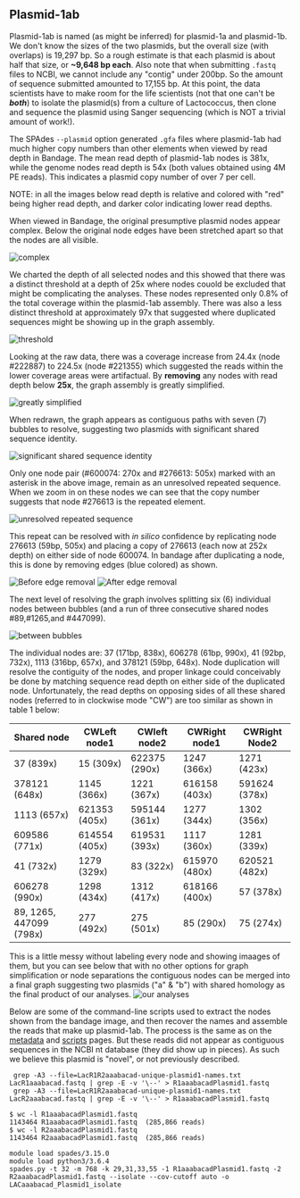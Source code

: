---
---

## Plasmid-1ab

Plasmid-1ab is named (as might be inferred) for plasmid-1a and plasmid-1b. We don't know the sizes of the two plasmids, but the overall size (with overlaps) is 19,297 bp. So a rough estimate is that each plasmid is about half that size, or **~9,648 bp each**. Also note that when submitting `.fastq` files to NCBI, we cannot include any "contig" under 200bp. So the amount of sequence submitted amounted to 17,155 bp. At this point, the data scientists have to make room for the life scientists (not that one can't be ***both***) to isolate the plasmid(s) from a culture of Lactococcus, then clone and sequence the plasmid using Sanger sequencing (which is NOT a trivial amount of work!). 

The SPAdes `--plasmid` option generated `.gfa` files where plasmid-1ab had much higher copy numbers than other elements when viewed by read depth in Bandage. The mean read depth of plasmid-1ab nodes is 381x, while the genome nodes read depth is 54x (both values obtained using 4M PE reads). This indicates a plasmid copy number of over 7 per cell.

NOTE: in all the images below read depth is relative and colored with "red" being higher read depth, and darker color indicating lower read depths.



When viewed in Bandage, the original presumptive plasmid nodes appear complex. Below the original node edges have been stretched apart so that the nodes are all visible. 

![complex](/fig/Plasmid1ab-exploded-before-trimming-selected.png)

We charted the depth of all selected nodes and this showed that there was a distinct 
threshold at a depth of 25x where nodes couold be excluded that might be complicating the analyses. These 
nodes represented only 0.8% of the total coverage within the plasmid-1ab assembly. 
There was also a less distinct threshold at approximately 97x that suggested where duplicated sequences might be 
showing up in the graph assembly. 

![threshold](/fig/plasmid-1ab-node-depth.png)

Looking at the raw data, there was a coverage increase from 24.4x (node #222887) to 224.5x (node #221355) which suggested the reads within the lower coverage areas were artifactual. By **removing** any nodes with read depth below **25x**, the graph assembly is greatly simplified.

 ![greatly simplified](/fig/Plasmid1ab-exploded-after-trimming.png) 
 
 When redrawn, the graph appears as contiguous paths with seven (7) bubbles to resolve, suggesting two plasmids with significant shared sequence identity. 
 
 ![significant shared sequence identity](/fig/990-selection-graph.png) 
 
 Only one node pair (#600074: 270x and #276613: 505x) marked with an asterisk in the above image, remain as an unresolved repeated sequence. When we zoom in on these nodes we can see that the copy number suggests that node #276613 is the repeated element.
 
 ![unresolved repeated sequence](/fig/600074-and-276613-graph-labels.png) 
 
  This repeat can be resolved with *in silico* confidence by replicating node 276613 (59bp, 505x) and placing a copy of 276613 (each now at 252x depth) on either side of node 600074. In bandage after duplicating a node, this is done by removing edges (blue colored) as shown.
  
![Before edge removal](/fig/resolving-600074-v-2sm.png)
![After edge removal](/fig/resolving-600074-v2-Bsm.png) 

The next level of resolving the graph involves splitting six (6) individual nodes between bubbles (and a run of three consecutive shared nodes #89,#1265,and #447099). 

![between bubbles](/fig/Plasmid1ab-after-depth-25-trimming-best-layout-depth250-700.png) 

The individual nodes are: 37 (171bp, 838x), 606278 (61bp, 990x), 41 (92bp, 732x), 1113 (316bp, 657x), and 378121 (59bp, 648x). Node duplication will resolve the contiguity of the nodes, and proper linkage could conceivably be done by matching sequence read depth on either side of the duplicated node. Unfortunately, the read depths on opposing sides of all these shared nodes (referred to in clockwise mode "CW") are too similar as shown in table 1 below:

| Shared node | CWLeft node1 | CWleft node2 | CWRight node1 | CWRight Node2 | 
| --- | --- | --- | --- | --- |
| 37 (839x) | 15 (309x) | 622375 (290x) | 1247 (366x) | 1271 (423x) |
| 378121 (648x) | 1145 (366x) | 1221 (367x) | 616158 (403x) | 591624 (378x) |
| 1113 (657x) | 621353 (405x) | 595144 (361x) | 1277 (344x) | 1302 (356x) |
| 609586 (771x) | 614554 (405x) | 619531 (393x) | 1117 (360x) | 1281 (339x) |
| 41 (732x) | 1279 (329x) | 83 (322x) | 615970 (480x) | 620521 (482x) |
| 606278 (990x) | 1298 (434x) | 1312 (417x) | 618166 (400x) | 57 (378x) |
| 89, 1265, 447099 (798x) | 277 (492x) | 275 (501x) | 85 (290x) | 75 (274x) |

This is a little messy without labeling every node and showing imaages of them, but you can see below that with no other options for graph simplification or node separations
the contiguous nodes can be merged into a final graph suggesting two plasmids ("a" & "b") 
with shared homology as the final product of our analyses. ![our analyses](/fig/Plasmid1ab-simplified_graphs.png) 

Below are some of the command-line scripts used to extract the nodes shown from the bandage image, and then 
recover the names and assemble the reads that make up plasmid-1ab. The process is the same as on the [metadata](/metadata.md) 
and [scripts](/scripts.md) pages. But these reads did not appear as contiguous sequences in the NCBI nt database (they did show up in pieces). As such we believe this plasmid is "novel", or not previously described.


```
 grep -A3 --file=LacR1R2aaabacad-unique-plasmid1-names.txt LacR1aaabacad.fastq | grep -E -v '\--' > R1aaabacadPlasmid1.fastq
 grep -A3 --file=LacR1R2aaabacad-unique-plasmid1-names.txt LacR2aaabacad.fastq | grep -E -v '\--' > R1aaabacadPlasmid1.fastq
```

```
$ wc -l R1aaabacadPlasmid1.fastq
1143464 R1aaabacadPlasmid1.fastq  (285,866 reads)
$ wc -l R2aaabacadPlasmid1.fastq
1143464 R2aaabacadPlasmid1.fastq  (285,866 reads)
```

```
module load spades/3.15.0
module load python3/3.6.4
spades.py -t 32 -m 768 -k 29,31,33,55 -1 R1aaabacadPlasmid1.fastq -2 R2aaabacadPlasmid1.fastq --isolate --cov-cutoff auto -o LACaaabacad_Plasmid1_isolate
```





